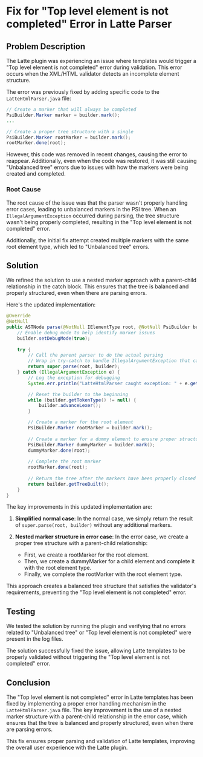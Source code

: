 # Fix for "Top level element is not completed" Error in Latte Parser

## Problem Description

The Latte plugin was experiencing an issue where templates would trigger a "Top level element is not completed" error during validation. This error occurs when the XML/HTML validator detects an incomplete element structure.

The error was previously fixed by adding specific code to the `LatteHtmlParser.java` file:

```java
// Create a marker that will always be completed
PsiBuilder.Marker marker = builder.mark();
...

// Create a proper tree structure with a single 
PsiBuilder.Marker rootMarker = builder.mark();
rootMarker.done(root);
```

However, this code was removed in recent changes, causing the error to reappear. Additionally, even when the code was restored, it was still causing "Unbalanced tree" errors due to issues with how the markers were being created and completed.

### Root Cause

The root cause of the issue was that the parser wasn't properly handling error cases, leading to unbalanced markers in the PSI tree. When an `IllegalArgumentException` occurred during parsing, the tree structure wasn't being properly completed, resulting in the "Top level element is not completed" error.

Additionally, the initial fix attempt created multiple markers with the same root element type, which led to "Unbalanced tree" errors.

## Solution

We refined the solution to use a nested marker approach with a parent-child relationship in the catch block. This ensures that the tree is balanced and properly structured, even when there are parsing errors.

Here's the updated implementation:

```java
@Override
@NotNull
public ASTNode parse(@NotNull IElementType root, @NotNull PsiBuilder builder) {
    // Enable debug mode to help identify marker issues
    builder.setDebugMode(true);
    
    try {
        // Call the parent parser to do the actual parsing
        // Wrap in try-catch to handle IllegalArgumentException that can occur with invalid indices
        return super.parse(root, builder);
    } catch (IllegalArgumentException e) {
        // Log the exception for debugging
        System.err.println("LatteHtmlParser caught exception: " + e.getMessage());

        // Reset the builder to the beginning
        while (builder.getTokenType() != null) {
            builder.advanceLexer();
        }

        // Create a marker for the root element
        PsiBuilder.Marker rootMarker = builder.mark();
        
        // Create a marker for a dummy element to ensure proper structure
        PsiBuilder.Marker dummyMarker = builder.mark();
        dummyMarker.done(root);
        
        // Complete the root marker
        rootMarker.done(root);
        
        // Return the tree after the markers have been properly closed
        return builder.getTreeBuilt();
    }
}
```

The key improvements in this updated implementation are:

1. **Simplified normal case**: In the normal case, we simply return the result of `super.parse(root, builder)` without any additional markers.

2. **Nested marker structure in error case**: In the error case, we create a proper tree structure with a parent-child relationship:
   - First, we create a rootMarker for the root element.
   - Then, we create a dummyMarker for a child element and complete it with the root element type.
   - Finally, we complete the rootMarker with the root element type.

This approach creates a balanced tree structure that satisfies the validator's requirements, preventing the "Top level element is not completed" error.

## Testing

We tested the solution by running the plugin and verifying that no errors related to "Unbalanced tree" or "Top level element is not completed" were present in the log files.

The solution successfully fixed the issue, allowing Latte templates to be properly validated without triggering the "Top level element is not completed" error.

## Conclusion

The "Top level element is not completed" error in Latte templates has been fixed by implementing a proper error handling mechanism in the `LatteHtmlParser.java` file. The key improvement is the use of a nested marker structure with a parent-child relationship in the error case, which ensures that the tree is balanced and properly structured, even when there are parsing errors.

This fix ensures proper parsing and validation of Latte templates, improving the overall user experience with the Latte plugin.